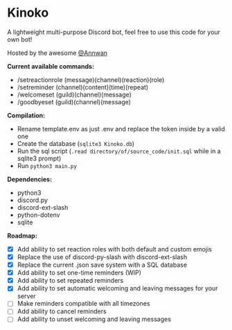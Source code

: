 # Kinoko
A lightweight multi-purpose Discord bot, feel free to use this code for your own bot!

Hosted by the awesome [@Annwan](https://github.com/Annwan)

**Current available commands:**
- /setreactionrole (message)(channel)(reaction)(role)
- /setreminder (channel)(content)(time)(repeat)
- /welcomeset (guild)(channel)(message)
- /goodbyeset (guild)(channel)(message)

**Compilation:**
- Rename template.env as just .env and replace the token inside by a valid one
- Create the database (```sqlite3 Kinoko.db```)
- Run the sql script (```.read directory/of/source_code/init.sql``` while in a sqlite3 prompt)
- Run ```python3 main.py```

**Dependencies:**
- python3
- discord.py 
- discord-ext-slash
- python-dotenv
- sqlite

**Roadmap:**
- [x] Add ability to set reaction roles with both default and custom emojis  
- [x] Replace the use of discord-py-slash with discord-ext-slash 
- [x] Replace the current .json save system with a SQL database
- [x] Add ability to set one-time reminders (WIP)
- [X] Add ability to set repeated reminders
- [X] Add ability to set automatic welcoming and leaving messages for your server
- [ ] Make reminders compatible with all timezones
- [ ] Add ability to cancel reminders
- [ ] Add ability to unset welcoming and leaving messages
